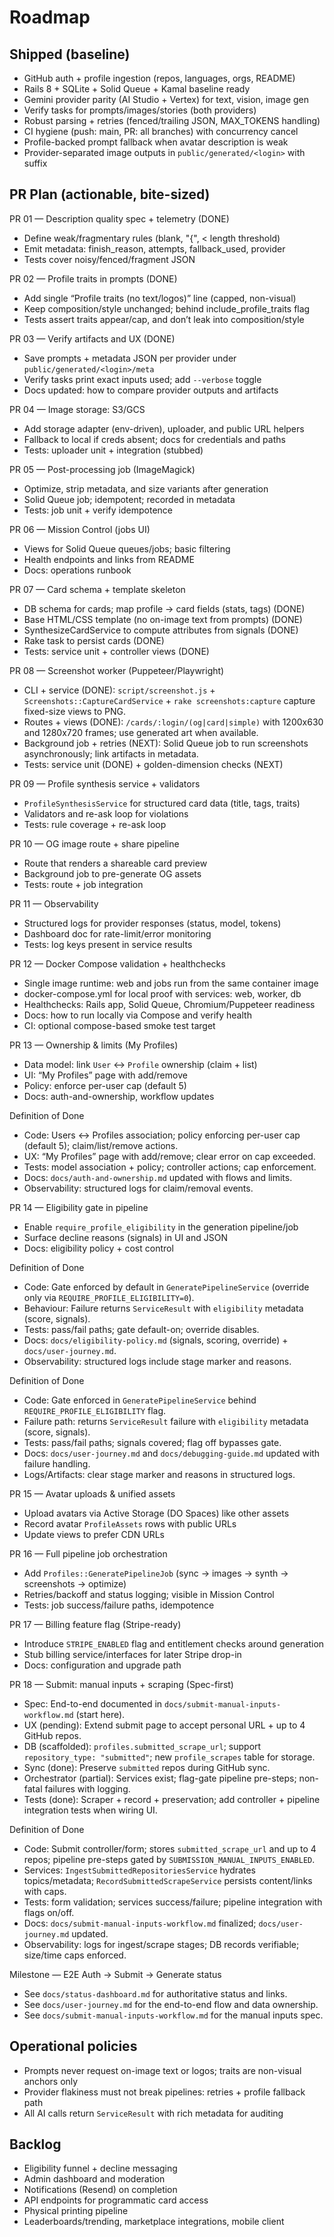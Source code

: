 # Roadmap

## Shipped (baseline)

- GitHub auth + profile ingestion (repos, languages, orgs, README)
- Rails 8 + SQLite + Solid Queue + Kamal baseline ready
- Gemini provider parity (AI Studio + Vertex) for text, vision, image gen
- Verify tasks for prompts/images/stories (both providers)
- Robust parsing + retries (fenced/trailing JSON, MAX_TOKENS handling)
- CI hygiene (push: main, PR: all branches) with concurrency cancel
- Profile-backed prompt fallback when avatar description is weak
- Provider-separated image outputs in `public/generated/<login>` with suffix

## PR Plan (actionable, bite-sized)

PR 01 — Description quality spec + telemetry (DONE)

- Define weak/fragmentary rules (blank, "{", < length threshold)
- Emit metadata: finish_reason, attempts, fallback_used, provider
- Tests cover noisy/fenced/fragment JSON

PR 02 — Profile traits in prompts (DONE)

- Add single “Profile traits (no text/logos)” line (capped, non-visual)
- Keep composition/style unchanged; behind include_profile_traits flag
- Tests assert traits appear/cap, and don’t leak into composition/style

PR 03 — Verify artifacts and UX (DONE)

- Save prompts + metadata JSON per provider under `public/generated/<login>/meta`
- Verify tasks print exact inputs used; add `--verbose` toggle
- Docs updated: how to compare provider outputs and artifacts

PR 04 — Image storage: S3/GCS

- Add storage adapter (env-driven), uploader, and public URL helpers
- Fallback to local if creds absent; docs for credentials and paths
- Tests: uploader unit + integration (stubbed)

PR 05 — Post-processing job (ImageMagick)

- Optimize, strip metadata, and size variants after generation
- Solid Queue job; idempotent; recorded in metadata
- Tests: job unit + verify idempotence

PR 06 — Mission Control (jobs UI)

- Views for Solid Queue queues/jobs; basic filtering
- Health endpoints and links from README
- Docs: operations runbook

PR 07 — Card schema + template skeleton

- DB schema for cards; map profile → card fields (stats, tags) (DONE)
- Base HTML/CSS template (no on-image text from prompts) (DONE)
- SynthesizeCardService to compute attributes from signals (DONE)
- Rake task to persist cards (DONE)
- Tests: service unit + controller views (DONE)

PR 08 — Screenshot worker (Puppeteer/Playwright)

- CLI + service (DONE): `script/screenshot.js` + `Screenshots::CaptureCardService` +
  `rake screenshots:capture` capture fixed-size views to PNG.
- Routes + views (DONE): `/cards/:login/(og|card|simple)` with 1200x630 and 1280x720 frames; use
  generated art when available.
- Background job + retries (NEXT): Solid Queue job to run screenshots asynchronously; link artifacts
  in metadata.
- Tests: service unit (DONE) + golden-dimension checks (NEXT)

PR 09 — Profile synthesis service + validators

- `ProfileSynthesisService` for structured card data (title, tags, traits)
- Validators and re-ask loop for violations
- Tests: rule coverage + re-ask loop

PR 10 — OG image route + share pipeline

- Route that renders a shareable card preview
- Background job to pre-generate OG assets
- Tests: route + job integration

PR 11 — Observability

- Structured logs for provider responses (status, model, tokens)
- Dashboard doc for rate-limit/error monitoring
- Tests: log keys present in service results

PR 12 — Docker Compose validation + healthchecks

- Single image runtime: web and jobs run from the same container image
- docker-compose.yml for local proof with services: web, worker, db
- Healthchecks: Rails app, Solid Queue, Chromium/Puppeteer readiness
- Docs: how to run locally via Compose and verify health
- CI: optional compose-based smoke test target

PR 13 — Ownership & limits (My Profiles)

- Data model: link `User` ↔ `Profile` ownership (claim + list)
- UI: “My Profiles” page with add/remove
- Policy: enforce per-user cap (default 5)
- Docs: auth-and-ownership, workflow updates

Definition of Done

- Code: Users ↔ Profiles association; policy enforcing per-user cap (default 5); claim/list/remove
  actions.
- UX: “My Profiles” page with add/remove; clear error on cap exceeded.
- Tests: model association + policy; controller actions; cap enforcement.
- Docs: `docs/auth-and-ownership.md` updated with flows and limits.
- Observability: structured logs for claim/removal events.

PR 14 — Eligibility gate in pipeline

- Enable `require_profile_eligibility` in the generation pipeline/job
- Surface decline reasons (signals) in UI and JSON
- Docs: eligibility policy + cost control

Definition of Done

- Code: Gate enforced by default in `GeneratePipelineService` (override only via
  `REQUIRE_PROFILE_ELIGIBILITY=0`).
- Behaviour: Failure returns `ServiceResult` with `eligibility` metadata (score, signals).
- Tests: pass/fail paths; gate default-on; override disables.
- Docs: `docs/eligibility-policy.md` (signals, scoring, override) + `docs/user-journey.md`.
- Observability: structured logs include stage marker and reasons.

Definition of Done

- Code: Gate enforced in `GeneratePipelineService` behind `REQUIRE_PROFILE_ELIGIBILITY` flag.
- Failure path: returns `ServiceResult` failure with `eligibility` metadata (score, signals).
- Tests: pass/fail paths; signals covered; flag off bypasses gate.
- Docs: `docs/user-journey.md` and `docs/debugging-guide.md` updated with failure handling.
- Logs/Artifacts: clear stage marker and reasons in structured logs.

PR 15 — Avatar uploads & unified assets

- Upload avatars via Active Storage (DO Spaces) like other assets
- Record avatar `ProfileAssets` rows with public URLs
- Update views to prefer CDN URLs

PR 16 — Full pipeline job orchestration

- Add `Profiles::GeneratePipelineJob` (sync → images → synth → screenshots → optimize)
- Retries/backoff and status logging; visible in Mission Control
- Tests: job success/failure paths, idempotence

PR 17 — Billing feature flag (Stripe-ready)

- Introduce `STRIPE_ENABLED` flag and entitlement checks around generation
- Stub billing service/interfaces for later Stripe drop-in
- Docs: configuration and upgrade path

PR 18 — Submit: manual inputs + scraping (Spec-first)

- Spec: End-to-end documented in `docs/submit-manual-inputs-workflow.md` (start here).
- UX (pending): Extend submit page to accept personal URL + up to 4 GitHub repos.
- DB (scaffolded): `profiles.submitted_scrape_url`; support `repository_type: "submitted"`; new
  `profile_scrapes` table for storage.
- Sync (done): Preserve `submitted` repos during GitHub sync.
- Orchestrator (partial): Services exist; flag-gate pipeline pre-steps; non-fatal failures with
  logging.
- Tests (done): Scraper + record + preservation; add controller + pipeline integration tests when
  wiring UI.

Definition of Done

- Code: Submit controller/form; stores `submitted_scrape_url` and up to 4 repos; pipeline pre-steps
  gated by `SUBMISSION_MANUAL_INPUTS_ENABLED`.
- Services: `IngestSubmittedRepositoriesService` hydrates topics/metadata;
  `RecordSubmittedScrapeService` persists content/links with caps.
- Tests: form validation; services success/failure; pipeline integration with flags on/off.
- Docs: `docs/submit-manual-inputs-workflow.md` finalized; `docs/user-journey.md` updated.
- Observability: logs for ingest/scrape stages; DB records verifiable; size/time caps enforced.

Milestone — E2E Auth → Submit → Generate status

- See `docs/status-dashboard.md` for authoritative status and links.
- See `docs/user-journey.md` for the end-to-end flow and data ownership.
- See `docs/submit-manual-inputs-workflow.md` for the manual inputs spec.

## Operational policies

- Prompts never request on-image text or logos; traits are non-visual anchors only
- Provider flakiness must not break pipelines: retries + profile fallback path
- All AI calls return `ServiceResult` with rich metadata for auditing

## Backlog

- Eligibility funnel + decline messaging
- Admin dashboard and moderation
- Notifications (Resend) on completion
- API endpoints for programmatic card access
- Physical printing pipeline
- Leaderboards/trending, marketplace integrations, mobile client
